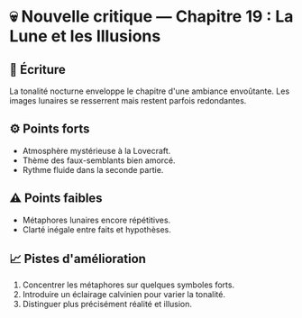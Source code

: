 # 💀 Nouvelle critique — Chapitre 19 : La Lune et les Illusions

## 🧠 Écriture
La tonalité nocturne enveloppe le chapitre d'une ambiance envoûtante. Les images lunaires se resserrent mais restent parfois redondantes.

## ⚙️ Points forts
- Atmosphère mystérieuse à la Lovecraft.
- Thème des faux-semblants bien amorcé.
- Rythme fluide dans la seconde partie.

## ⚠️ Points faibles
- Métaphores lunaires encore répétitives.
- Clarté inégale entre faits et hypothèses.

## 📈 Pistes d'amélioration
1. Concentrer les métaphores sur quelques symboles forts.
2. Introduire un éclairage calvinien pour varier la tonalité.
3. Distinguer plus précisément réalité et illusion.
